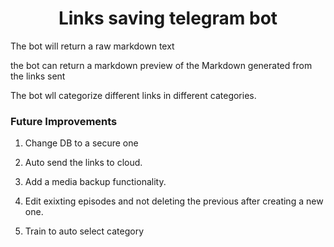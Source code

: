 <h1 align='center'>
Links saving telegram bot
</h1>

The bot will return a raw markdown text

the bot can return a markdown preview of the Markdown generated from the links sent

The bot wll categorize different links in different categories.

### Future Improvements

1. Change DB to a secure one

2. Auto send the links to cloud.

3. Add a media backup functionality.

4. Edit exixting episodes and not deleting the previous after creating a new one.

5. Train to auto select category
